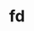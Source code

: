 ---
title: "fd"
layout: cache
categories: [package, develop]
meta: {"versions": ["8.7.0"], "compilers": ["gcc@=7.5.0"], "oss": ["ubuntu18.04"], "platforms": ["linux"], "targets": ["x86_64_v3"], "stacks": ["developer-tools", "root"], "num_specs": 5, "num_specs_by_stack": {"developer-tools": 5, "root": 5}}
spec_details: [{"hash": "udb6hwughguzoexdg5w4te3lfrhw5dvc", "compiler": "gcc@=7.5.0", "versions": ["8.7.0"], "os": "ubuntu18.04", "platform": "linux", "target": "x86_64_v3", "variants": ["build_system=generic"], "stacks": ["developer-tools", "root"], "size": "-", "tarball": "https://binaries.spack.io/develop/build_cache/linux-ubuntu18.04-x86_64_v3/gcc-7.5.0/fd-8.7.0/linux-ubuntu18.04-x86_64_v3-gcc-7.5.0-fd-8.7.0-udb6hwughguzoexdg5w4te3lfrhw5dvc.spack"}, {"hash": "7g6wmpepd4uyoxzbfydxsa5uatgmudfj", "compiler": "gcc@=7.5.0", "versions": ["8.7.0"], "os": "ubuntu18.04", "platform": "linux", "target": "x86_64_v3", "variants": ["build_system=generic"], "stacks": ["developer-tools", "root"], "size": "-", "tarball": "https://binaries.spack.io/develop/build_cache/linux-ubuntu18.04-x86_64_v3/gcc-7.5.0/fd-8.7.0/linux-ubuntu18.04-x86_64_v3-gcc-7.5.0-fd-8.7.0-7g6wmpepd4uyoxzbfydxsa5uatgmudfj.spack"}, {"hash": "qc5776ylhnqr55aqdwoutphdrgjovqao", "compiler": "gcc@=7.5.0", "versions": ["8.7.0"], "os": "ubuntu18.04", "platform": "linux", "target": "x86_64_v3", "variants": ["build_system=generic"], "stacks": ["developer-tools", "root"], "size": "-", "tarball": "https://binaries.spack.io/develop/build_cache/linux-ubuntu18.04-x86_64_v3/gcc-7.5.0/fd-8.7.0/linux-ubuntu18.04-x86_64_v3-gcc-7.5.0-fd-8.7.0-qc5776ylhnqr55aqdwoutphdrgjovqao.spack"}, {"hash": "3y7winlcooxzzecgclnjmuu3fltslo53", "compiler": "gcc@=7.5.0", "versions": ["8.7.0"], "os": "ubuntu18.04", "platform": "linux", "target": "x86_64_v3", "variants": ["build_system=generic"], "stacks": ["developer-tools", "root"], "size": "-", "tarball": "https://binaries.spack.io/develop/build_cache/linux-ubuntu18.04-x86_64_v3/gcc-7.5.0/fd-8.7.0/linux-ubuntu18.04-x86_64_v3-gcc-7.5.0-fd-8.7.0-3y7winlcooxzzecgclnjmuu3fltslo53.spack"}, {"hash": "kctcklmpfvs6wpab4s74efgj2sitzhi3", "compiler": "gcc@=7.5.0", "versions": ["8.7.0"], "os": "ubuntu18.04", "platform": "linux", "target": "x86_64_v3", "variants": ["build_system=generic"], "stacks": ["developer-tools", "root"], "size": "-", "tarball": "https://binaries.spack.io/develop/build_cache/linux-ubuntu18.04-x86_64_v3/gcc-7.5.0/fd-8.7.0/linux-ubuntu18.04-x86_64_v3-gcc-7.5.0-fd-8.7.0-kctcklmpfvs6wpab4s74efgj2sitzhi3.spack"}]
---